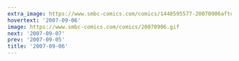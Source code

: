 ```yaml
---
extra_image: https://www.smbc-comics.com/comics/1448595577-20070906after.png
hovertext: '2007-09-06'
image: https://www.smbc-comics.com/comics/20070906.gif
next: '2007-09-07'
prev: '2007-09-05'
title: '2007-09-06'
---
```

